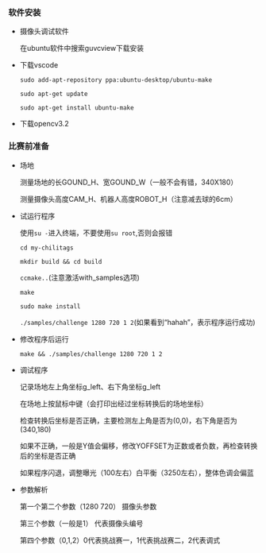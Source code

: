 ### 软件安装

- 摄像头调试软件

    在ubuntu软件中搜索guvcview下载安装

- 下载vscode

    `sudo add-apt-repository ppa:ubuntu-desktop/ubuntu-make`

    `sudo apt-get update`

    `sudo apt-get install ubuntu-make`

- 下载opencv3.2

### 比赛前准备

- 场地

    测量场地的长GOUND_H、宽GOUND_W（一般不会有错，340X180）

    测量摄像头高度CAM_H、机器人高度ROBOT_H（注意减去球的6cm）

- 试运行程序

    使用`su -`进入终端，不要使用`su root`,否则会报错

    `cd my-chilitags`

    `mkdir build && cd build`

    `ccmake..`(注意激活with_samples选项)

    `make`

    `sudo make install`

    `./samples/challenge 1280 720 1 2`(如果看到“hahah”，表示程序运行成功)

- 修改程序后运行

    `make && ./samples/challenge 1280 720 1 2`

- 调试程序

    记录场地左上角坐标g_left、右下角坐标g_left

    在场地上按鼠标中键（会打印出经过坐标转换后的场地坐标）

    检查转换后坐标是否正确，主要检测左上角是否为(0,0)，右下角是否为(340,180)

    如果不正确，一般是Y值会偏移，修改YOFFSET为正数或者负数，再检查转换后的坐标是否正确

    如果程序闪退，调整曝光（100左右）白平衡（3250左右），整体色调会偏蓝

- 参数解析

    第一个第二个参数（1280 720） 摄像头参数

    第三个参数（一般是1） 代表摄像头编号

    第四个参数（0,1,2）0代表挑战赛一，1代表挑战赛二，2代表调式


